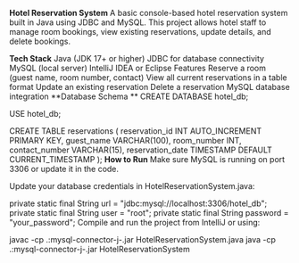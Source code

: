 **Hotel Reservation System**
A basic console-based hotel reservation system built in Java using JDBC and MySQL.
This project allows hotel staff to manage room bookings, view existing reservations, update details, and delete bookings.

**Tech Stack**
Java (JDK 17+ or higher)
JDBC for database connectivity
MySQL (local server)
IntelliJ IDEA or Eclipse
Features
Reserve a room (guest name, room number, contact)
View all current reservations in a table format
Update an existing reservation
Delete a reservation
MySQL database integration
**Database Schema
**
CREATE DATABASE hotel_db;

USE hotel_db;

CREATE TABLE reservations (
    reservation_id INT AUTO_INCREMENT PRIMARY KEY,
    guest_name VARCHAR(100),
    room_number INT,
    contact_number VARCHAR(15),
    reservation_date TIMESTAMP DEFAULT CURRENT_TIMESTAMP
);
**How to Run**
Make sure MySQL is running on port 3306 or update it in the code.

Update your database credentials in HotelReservationSystem.java:

private static final String url = "jdbc:mysql://localhost:3306/hotel_db";
private static final String user = "root";
private static final String password = "your_password";
Compile and run the project from IntelliJ or using:

javac -cp .:mysql-connector-j-<version>.jar HotelReservationSystem.java
java -cp .:mysql-connector-j-<version>.jar HotelReservationSystem
